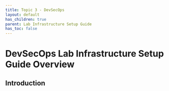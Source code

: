 ```yaml
---
title: Topic 3 - DevSecOps
layout: default
has_children: true
parent: Lab Infrastructure Setup Guide
has_toc: false
---
```


# DevSecOps Lab Infrastructure Setup Guide Overview

## Introduction